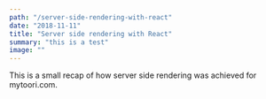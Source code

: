 ```yaml
---
path: "/server-side-rendering-with-react"
date: "2018-11-11"
title: "Server side rendering with React"
summary: "this is a test"
image: ""
---
```


This is a small recap of how server side rendering was achieved for mytoori.com.
